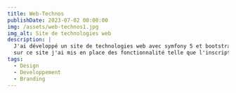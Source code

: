 ```yaml
---
title: Web-Technos
publishDate: 2023-07-02 00:00:00
img: /assets/web-technos1.jpg
img_alt: Site de technologies web
description: |
  J'ai développé un site de technologies web avec symfony 5 et bootstrap, 
  sur ce site j'ai mis en place des fonctionnalité telle que l'inscription, l'autentification, la reinitialisation du mote de passe ainsi qu'un formulaire de demande de devinir Admin.
tags:
  - Design
  - Developpement
  - Branding
---
```


